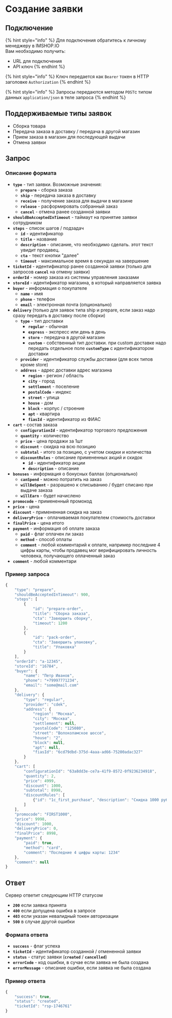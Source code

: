 # Создание заявки

## Подключение

{% hint style="info" %}
Для подключения обратитесь к личному менеджеру в IMSHOP.IO  
Вам необходимо получить:

* URL для подключения
* API ключ
{% endhint %}

{% hint style="info" %}
Ключ передается как `Bearer` токен в HTTP заголовке `Authorization`
{% endhint %}

{% hint style="info" %}
Запросы передаются методом `POST`c типом данных `application/json` в теле запроса 
{% endhint %}

## Поддерживаемые типы заявок

* Сборка товара
* Передача заказа в доставку / передача в другой магазин
* Прием заказа в магазин для последующей выдачи
* Отмена заявки

## Запрос

### Описание формата

* **`type`** - тип заявки. Возможные значения:
  * **`prepare`** -  сборка заказа
  * **`ship`** - передача заказа в доставку
  * **`receive`** - получение заказа для выдачи в магазине
  * **`release`** - расформировать собранный заказ
  * **`cancel`** - отмена ранее созданной заявки
* **`shouldBeAcceptedInTimeout`** - таймаут на принятие заявки сотрудником
* **`steps`** - список шагов / подзадач
  * **`id`** - идентификатор
  * **`title`** - название
  * **`description`** - описание, что необходимо сделать. этот текст увидит продавец.
  * **`cta`** - текст кнопки "далее"
  * **`timeout`** - максимальное время в секундах на завершение
* **`ticketId`** - идентификатор ранее созданной заявки \(только для запросов **`cancel`** на отмену заявки\)
* **`orderId`** - номер заказа из системы управления заказами
* **`storeId`** - идентификатор магазина, в который направляется заявка
* **`buyer`** - информация о покупателе
  * **`name`** - имя
  * **`phone`** - телефон
  * **`email`** - электронная почта \(опционально\)
* **`delivery`** \(только для заявок типа ship и prepare, если заказ надо сразу передать в доставку после сборки\)
  * **`type`** - тип доставки
    * **`regular`** - обычная
    * **`express`** - экспресс или день в день
    * **`store`** - передача в другой магазин
    * **`custom`** - собственный тип доставки. при custom доставке надо передать отдельное поле **`customType`** с идентификатором доставки
  * **`provider`** - идентификатор службы доставки \(для всех типов кроме store\)
  * **`address`** - адрес доставки адрес магазина 
    * **`region`** - регион / область
    * **`city`** - город
    * **`settlement`** - поселение
    * **`postalCode`** - индекс
    * **`street`** - улица
    * **`house`** - дом
    * **`block`** - корпус / строение
    * **`apt`** - квартира
    * **`fiasId`** - идентификатор из ФИАС
* **`cart`** - состав заказа
  * **`configurationId`** - идентификатор торгового предложения
  * **`quantity`** - количество
  * **`price`** - цена продажи за 1шт
  * **`discount`** - скидка на всю позицию
  * **`subtotal`** - итого за позицию, с учетом скидки и количества
  * **`discountRules`** - описание примененных акций и скидок
    * **`id`** - идентификатор акции
    * **`description`** - описание
* **`bonuses`** - информация о бонусных баллах \(опционально\)
  * **`canSpend`** - можно потратить на заказ
  * **`willBeSpent`** - разрашено к списыванию / будет списано при выдаче заказа
  * **`willEarn`** - будет начислено
* **`promocode`** - примененный промокод
* **`price`** - цена 
* **`discount`** - примененная скидка на заказ
* **`deliveryPrice`** - оплачиваемая покупателем стоимость доставки
* **`finalPrice`** - цена итого
* **`payment`** - информация об оплате заказа
  * **`paid`** - флаг оплачен ли заказ
  * **`method`** - способ оплаты
  * **`comment`** - любой комментарий к оплате, например последние 4 цифры карты, чтобы продавец мог верифицировать личность человека, получающего оплаченный заказ
* **`comment`** - любой комментари

### Пример запроса

```javascript
{
    "type": "prepare",
    "shouldBeAcceptedInTimeout": 900,
    "steps": [
        {
            "id": "prepare-order",
            "title": "Сборка заказа",
            "cta": "Завершить сборку",
            "timeout": 1200
        },
        {
            "id": "pack-order",
            "cta": "Завершить упаковку",
            "title": "Упаковка"
        }
    ],
    "orderId": "a-12345",
    "storeId": "16784",
    "buyer": {
        "name": "Петр Иванов",
        "phone": "+79997771234",
        "email": "some@mail.com"
    },
    "delivery": {
        "type": "regular",
        "provider": "cdek",
        "address": {
            "region": "Москва",
            "city": "Москва",
            "settlement": null,
            "postalCode": "125080",
            "street": "Волоколамское шоссе",
            "house": "2",
            "block": null,
            "apt": null,
            "fiasId": "6cd79dbd-375d-4aaa-ad66-75200adac327"
        }
    },
    "cart": [
        "configurationId": "63a8dd3e-ce7a-41f9-8572-0f9236234918",
        "quantity": 2,
        "price": 4999,
        "discount": 1000,
        "subtotal": 8998,
        "discountRules": [
            {"id": "1c_first_purchase", "description": "Скидка 1000 руб на первую покупку онлайн"}
        ]
    ],
    "promocode": "FIRST1000",
    "price": 9998,
    "discount": 1000,
    "deliveryPrice": 0,
    "finalPrice": 8998,
    "payment": {
        "paid": true,
        "method": "card",
        "comment": "Последние 4 цифры карты: 1234"
    },
    "comment": null
}
```

## Ответ

Сервер ответит следующим HTTP статусом

* **`200`** если заявка принята
* **`400`** если допущена ошибка в запросе
* **`403`** если указан невалидный токен авторизации
* **`500`** в случае другой ошибки

### Формата ответа

* **`success`** - флаг успеха
* **`ticketId`** - идентификатор созданной / отмененной заявки
* **`status`** - статус заявки \(**`created`** / **`cancelled`**\)
* **`errorCode`** - код ошибки, в сучае если заявка не была создана
* **`errorMessage`** - описание ошибки, если заявка не была создана

### Пример ответа

```javascript
{
    "success": true,
    "status": "created",
    "ticketId": "rsp-1746761"
}
```

